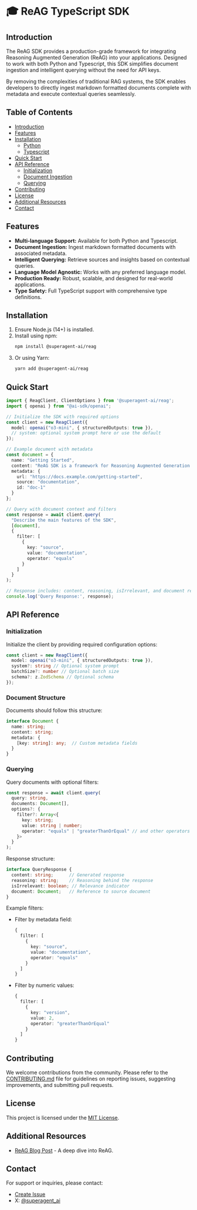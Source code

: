 # 🎓 ReAG TypeScript SDK

## Introduction

The ReAG SDK provides a production-grade framework for integrating Reasoning Augmented Generation (ReAG) into your applications. Designed to work with both Python and Typescript, this SDK simplifies document ingestion and intelligent querying without the need for API keys.

By removing the complexities of traditional RAG systems, the SDK enables developers to directly ingest markdown formatted documents complete with metadata and execute contextual queries seamlessly.

## Table of Contents
- [Introduction](#introduction)
- [Features](#features)
- [Installation](#installation)
  - [Python](#python)
  - [Typescript](#typescript)
- [Quick Start](#quick-start)
- [API Reference](#api-reference)
  - [Initialization](#initialization)
  - [Document Ingestion](#document-ingestion)
  - [Querying](#querying)
- [Contributing](#contributing)
- [License](#license)
- [Additional Resources](#additional-resources)
- [Contact](#contact)

## Features
- **Multi-language Support:** Available for both Python and Typescript.
- **Document Ingestion:** Ingest markdown formatted documents with associated metadata.
- **Intelligent Querying:** Retrieve sources and insights based on contextual queries.
- **Language Model Agnostic:** Works with any preferred language model.
- **Production Ready:** Robust, scalable, and designed for real-world applications.
- **Type Safety:** Full TypeScript support with comprehensive type definitions.

## Installation
1. Ensure Node.js (14+) is installed.
2. Install using npm:
   ```bash
   npm install @superagent-ai/reag
   ```
3. Or using Yarn:
   ```bash
   yarn add @superagent-ai/reag
   ```

## Quick Start
```typescript
import { ReagClient, ClientOptions } from '@superagent-ai/reag';
import { openai } from "@ai-sdk/openai";

// Initialize the SDK with required options
const client = new ReagClient({
  model: openai("o3-mini", { structuredOutputs: true }),
  // system: optional system prompt here or use the default
});

// Example document with metadata
const document = {
  name: "Getting Started",
  content: "ReAG SDK is a framework for Reasoning Augmented Generation...",
  metadata: {
    url: "https://docs.example.com/getting-started",
    source: "documentation",
    id: "doc-1"
  }
};

// Query with document context and filters
const response = await client.query(
  "Describe the main features of the SDK",
  [document],
  {
    filter: [
      {
        key: "source",
        value: "documentation",
        operator: "equals"
      }
    ]
  }
);

// Response includes: content, reasoning, isIrrelevant, and document reference
console.log('Query Response:', response);
```

## API Reference

### Initialization
Initialize the client by providing required configuration options:

```typescript
const client = new ReagClient({
  model: openai("o3-mini", { structuredOutputs: true }),
  system?: string // Optional system prompt
  batchSize?: number // Optional batch size
  schema?: z.ZodSchema // Optional schema
});
```

### Document Structure
Documents should follow this structure:
```typescript
interface Document {
  name: string;
  content: string;
  metadata: {
    [key: string]: any;  // Custom metadata fields
  }
}
```

### Querying
Query documents with optional filters:

```typescript
const response = await client.query(
  query: string,
  documents: Document[],
  options?: {
    filter?: Array<{
      key: string;
      value: string | number;
      operator: "equals" | "greaterThanOrEqual" // and other operators
    }>
  }
);
```

Response structure:
```typescript
interface QueryResponse {
  content: string;      // Generated response
  reasoning: string;    // Reasoning behind the response
  isIrrelevant: boolean; // Relevance indicator
  document: Document;   // Reference to source document
}
```

Example filters:
- Filter by metadata field:
  ```typescript
  {
    filter: [
      {
        key: "source",
        value: "documentation",
        operator: "equals"
      }
    ]
  }
  ```
- Filter by numeric values:
  ```typescript
  {
    filter: [
      {
        key: "version",
        value: 2,
        operator: "greaterThanOrEqual"
      }
    ]
  }
  ```

## Contributing

We welcome contributions from the community. Please refer to the [CONTRIBUTING.md](CONTRIBUTING.md) file for guidelines on reporting issues, suggesting improvements, and submitting pull requests.

## License

This project is licensed under the [MIT License](LICENSE).

## Additional Resources
- [ReAG Blog Post](https://www.superagent.sh/blog/reag-reasoning-augmented-generation) - A deep dive into ReAG.

## Contact

For support or inquiries, please contact:
- [Create Issue](https://github.com/superagent-ai/reag/issues)
- X: [@superagent_ai](https://x.com/superagent_ai)
